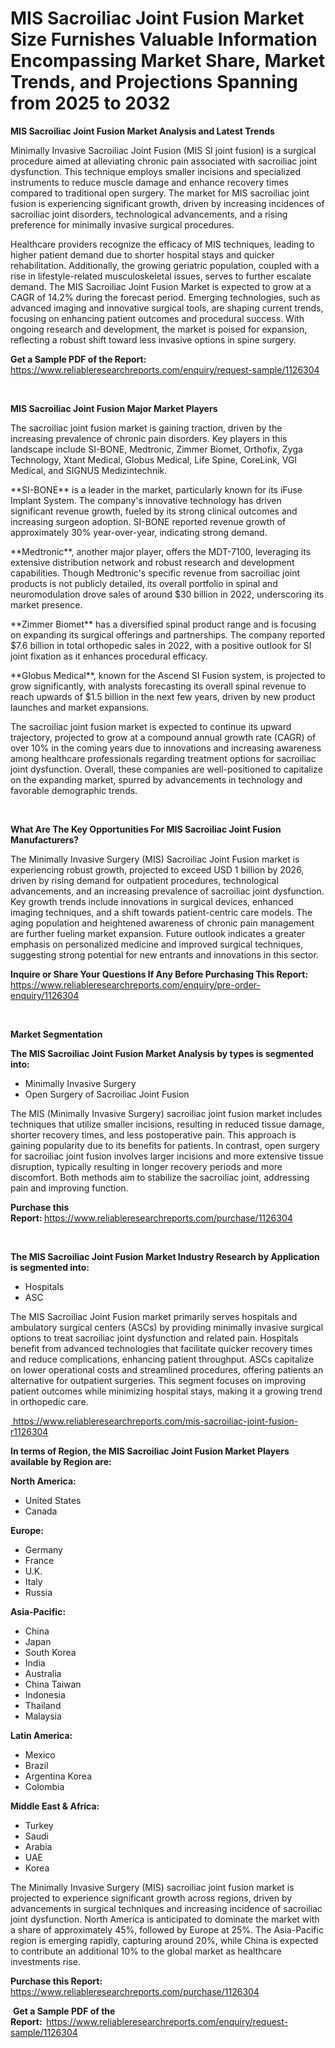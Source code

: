 <p><h1>MIS Sacroiliac Joint Fusion Market Size Furnishes Valuable Information Encompassing Market Share, Market Trends, and Projections Spanning from 2025 to 2032</h1></p><p><strong>MIS Sacroiliac Joint Fusion Market Analysis and Latest Trends</strong></p>
<p><p>Minimally Invasive Sacroiliac Joint Fusion (MIS SI joint fusion) is a surgical procedure aimed at alleviating chronic pain associated with sacroiliac joint dysfunction. This technique employs smaller incisions and specialized instruments to reduce muscle damage and enhance recovery times compared to traditional open surgery. The market for MIS sacroiliac joint fusion is experiencing significant growth, driven by increasing incidences of sacroiliac joint disorders, technological advancements, and a rising preference for minimally invasive surgical procedures. </p><p>Healthcare providers recognize the efficacy of MIS techniques, leading to higher patient demand due to shorter hospital stays and quicker rehabilitation. Additionally, the growing geriatric population, coupled with a rise in lifestyle-related musculoskeletal issues, serves to further escalate demand. The MIS Sacroiliac Joint Fusion Market is expected to grow at a CAGR of 14.2% during the forecast period. Emerging technologies, such as advanced imaging and innovative surgical tools, are shaping current trends, focusing on enhancing patient outcomes and procedural success. With ongoing research and development, the market is poised for expansion, reflecting a robust shift toward less invasive options in spine surgery.</p></p>
<p><strong>Get a Sample PDF of the Report:&nbsp;</strong> <a href="https://www.reliableresearchreports.com/enquiry/request-sample/1126304?utm_campaign=16&utm_medium=2&utm_source=Github&utm_content=ia&utm_term=16042025&utm_id=mis-sacroiliac-joint-fusion">https://www.reliableresearchreports.com/enquiry/request-sample/1126304</a></p>
<p>&nbsp;</p>
<p><strong>MIS Sacroiliac Joint Fusion Major Market Players</strong></p>
<p><p>The sacroiliac joint fusion market is gaining traction, driven by the increasing prevalence of chronic pain disorders. Key players in this landscape include SI-BONE, Medtronic, Zimmer Biomet, Orthofix, Zyga Technology, Xtant Medical, Globus Medical, Life Spine, CoreLink, VGI Medical, and SIGNUS Medizintechnik.</p><p>**SI-BONE** is a leader in the market, particularly known for its iFuse Implant System. The company's innovative technology has driven significant revenue growth, fueled by its strong clinical outcomes and increasing surgeon adoption. SI-BONE reported revenue growth of approximately 30% year-over-year, indicating strong demand.</p><p>**Medtronic**, another major player, offers the MDT-7100, leveraging its extensive distribution network and robust research and development capabilities. Though Medtronic's specific revenue from sacroiliac joint products is not publicly detailed, its overall portfolio in spinal and neuromodulation drove sales of around $30 billion in 2022, underscoring its market presence.</p><p>**Zimmer Biomet** has a diversified spinal product range and is focusing on expanding its surgical offerings and partnerships. The company reported $7.6 billion in total orthopedic sales in 2022, with a positive outlook for SI joint fixation as it enhances procedural efficacy.</p><p>**Globus Medical**, known for the Ascend SI Fusion system, is projected to grow significantly, with analysts forecasting its overall spinal revenue to reach upwards of $1.5 billion in the next few years, driven by new product launches and market expansions.</p><p>The sacroiliac joint fusion market is expected to continue its upward trajectory, projected to grow at a compound annual growth rate (CAGR) of over 10% in the coming years due to innovations and increasing awareness among healthcare professionals regarding treatment options for sacroiliac joint dysfunction. Overall, these companies are well-positioned to capitalize on the expanding market, spurred by advancements in technology and favorable demographic trends.</p></p>
<p>&nbsp;</p>
<p><strong>What Are The Key Opportunities For MIS Sacroiliac Joint Fusion Manufacturers?</strong></p>
<p><p>The Minimally Invasive Surgery (MIS) Sacroiliac Joint Fusion market is experiencing robust growth, projected to exceed USD 1 billion by 2026, driven by rising demand for outpatient procedures, technological advancements, and an increasing prevalence of sacroiliac joint dysfunction. Key growth trends include innovations in surgical devices, enhanced imaging techniques, and a shift towards patient-centric care models. The aging population and heightened awareness of chronic pain management are further fueling market expansion. Future outlook indicates a greater emphasis on personalized medicine and improved surgical techniques, suggesting strong potential for new entrants and innovations in this sector.</p></p>
<p><strong>Inquire or Share Your Questions If Any Before Purchasing This Report:</strong> <a href="https://www.reliableresearchreports.com/enquiry/pre-order-enquiry/1126304?utm_campaign=16&utm_medium=2&utm_source=Github&utm_content=ia&utm_term=16042025&utm_id=mis-sacroiliac-joint-fusion">https://www.reliableresearchreports.com/enquiry/pre-order-enquiry/1126304</a></p>
<p>&nbsp;</p>
<p><strong>Market Segmentation</strong></p>
<p><strong>The MIS Sacroiliac Joint Fusion Market Analysis by types is segmented into:</strong></p>
<p><ul><li>Minimally Invasive Surgery</li><li>Open Surgery of Sacroiliac Joint Fusion</li></ul></p>
<p><p>The MIS (Minimally Invasive Surgery) sacroiliac joint fusion market includes techniques that utilize smaller incisions, resulting in reduced tissue damage, shorter recovery times, and less postoperative pain. This approach is gaining popularity due to its benefits for patients. In contrast, open surgery for sacroiliac joint fusion involves larger incisions and more extensive tissue disruption, typically resulting in longer recovery periods and more discomfort. Both methods aim to stabilize the sacroiliac joint, addressing pain and improving function.</p></p>
<p><strong>Purchase this Report:&nbsp;</strong><a href="https://www.reliableresearchreports.com/purchase/1126304?utm_campaign=16&utm_medium=2&utm_source=Github&utm_content=ia&utm_term=16042025&utm_id=mis-sacroiliac-joint-fusion">https://www.reliableresearchreports.com/purchase/1126304</a></p>
<p>&nbsp;</p>
<p><strong>The MIS Sacroiliac Joint Fusion Market Industry Research by Application is segmented into:</strong></p>
<p><ul><li>Hospitals</li><li>ASC</li></ul></p>
<p><p>The MIS Sacroiliac Joint Fusion market primarily serves hospitals and ambulatory surgical centers (ASCs) by providing minimally invasive surgical options to treat sacroiliac joint dysfunction and related pain. Hospitals benefit from advanced technologies that facilitate quicker recovery times and reduce complications, enhancing patient throughput. ASCs capitalize on lower operational costs and streamlined procedures, offering patients an alternative for outpatient surgeries. This segment focuses on improving patient outcomes while minimizing hospital stays, making it a growing trend in orthopedic care.</p></p>
<p><a href="https://www.reliableresearchreports.com/mis-sacroiliac-joint-fusion-r1126304?utm_campaign=16&utm_medium=2&utm_source=Github&utm_content=ia&utm_term=16042025&utm_id=mis-sacroiliac-joint-fusion">&nbsp;https://www.reliableresearchreports.com/mis-sacroiliac-joint-fusion-r1126304</a></p>
<p><strong>In terms of Region, the MIS Sacroiliac Joint Fusion Market Players available by Region are:</strong></p>
<p>
    <p> <strong> North America: </strong>
        <ul>
            <li>United States</li>
            <li>Canada</li>
        </ul>
        </p> 
    <p> <strong> Europe: </strong>
        <ul>
            <li>Germany</li>
            <li>France</li>
            <li>U.K.</li>
            <li>Italy</li>
            <li>Russia</li>
        </ul>
        </p> 
    <p> <strong> Asia-Pacific: </strong>
        <ul>
            <li>China</li>
            <li>Japan</li>
            <li>South Korea</li>
            <li>India</li>
            <li>Australia</li>
            <li>China Taiwan</li>
            <li>Indonesia</li>
            <li>Thailand</li>
            <li>Malaysia</li>
        </ul>
        </p> 
    <p> <strong> Latin America: </strong>
        <ul>
            <li>Mexico</li>
            <li>Brazil</li>
            <li>Argentina Korea</li>
            <li>Colombia</li>
        </ul>
        </p> 
    <p> <strong> Middle East & Africa: </strong>
        <ul>
            <li>Turkey</li>
            <li>Saudi</li>
            <li>Arabia</li>
            <li>UAE</li>
            <li>Korea</li>
        </ul>
    </p>
    </p>
<p><p>The Minimally Invasive Surgery (MIS) sacroiliac joint fusion market is projected to experience significant growth across regions, driven by advancements in surgical techniques and increasing incidence of sacroiliac joint dysfunction. North America is anticipated to dominate the market with a share of approximately 45%, followed by Europe at 25%. The Asia-Pacific region is emerging rapidly, capturing around 20%, while China is expected to contribute an additional 10% to the global market as healthcare investments rise.</p></p>
<p><strong>Purchase this Report: </strong><a href="https://www.reliableresearchreports.com/purchase/1126304?utm_campaign=16&utm_medium=2&utm_source=Github&utm_content=ia&utm_term=16042025&utm_id=mis-sacroiliac-joint-fusion">https://www.reliableresearchreports.com/purchase/1126304</a></p>
<p>&nbsp;<strong>Get a Sample PDF of the Report:&nbsp;&nbsp;</strong><a href="https://www.reliableresearchreports.com/enquiry/request-sample/1126304?utm_campaign=16&utm_medium=2&utm_source=Github&utm_content=ia&utm_term=16042025&utm_id=mis-sacroiliac-joint-fusion">https://www.reliableresearchreports.com/enquiry/request-sample/1126304</a></p>
<p><strong></strong></p>
<p><p></p><p></p><p></p></p>
